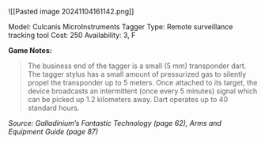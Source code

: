 ![[Pasted image 20241104161142.png]]

Model: Culcanis MicroInstruments Tagger
Type: Remote surveillance tracking tool
Cost: 250
Availability: 3, F

**Game Notes:** 
> The business end of the tagger is a small (5 mm) transponder dart. The tagger stylus has a small amount of pressurized gas to silently propel the transponder up to 5 meters. Once attached to its target, the device broadcasts an intermittent (once every 5 minutes) signal which can be picked up 1.2 kilometers away. Dart operates up to 40 standard hours.

*Source: Galladinium’s Fantastic Technology (page 62), Arms and Equipment Guide (page 87)*